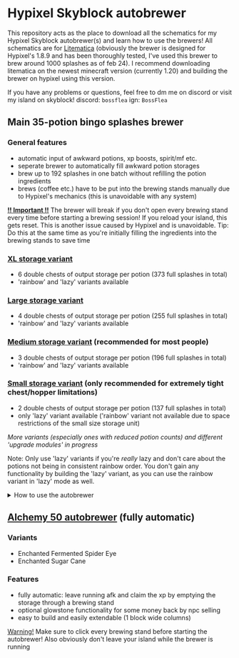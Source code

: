 # Hypixel Skyblock autobrewer
This repository acts as the place to download all the schematics for my Hypixel Skyblock autobrewer(s) and learn how to use the brewers! All schematics are for [Litematica](https://www.curseforge.com/minecraft/mc-mods/litematica) (obviously the brewer is designed for Hypixel's 1.8.9 and has been thoroughly tested, I've used this brewer to brew around 1000 splashes as of feb 24). I recommend downloading litematica on the newest minecraft version (currently 1.20) and building the brewer on hypixel using this version.

If you have any problems or questions, feel free to dm me on discord or visit my island on skyblock! discord: `bossflea` ign: `BossFlea`

## Main 35-potion bingo splashes brewer
### General features
- automatic input of awkward potions, xp boosts, spirit/mf etc.
- seperate brewer to automatically fill awkward potion storages
- brew up to 192 splashes in one batch without refilling the potion ingredients
- brews (coffee etc.) have to be put into the brewing stands manually due to Hypixel's mechanics (this is unavoidable with any system)

<ins>**!! Important !!**</ins> The brewer will break if you don't open every brewing stand every time before starting a brewing session! If you reload your island, this gets reset. This is another issue caused by Hypixel and is unavoidable.
Tip: Do this at the same time as you're initially filling the ingredients into the brewing stands to save time


### [XL storage variant](MainBrewer/XLstorage)
- 6 double chests of output storage per potion (373 full splashes in total)
- 'rainbow' and 'lazy' variants available
### [Large storage variant](MainBrewer/LargeStorage)
- 4 double chests of output storage per potion (255 full splashes in total)
- 'rainbow' and 'lazy' variants available
### [Medium storage variant](MainBrewer/MediumStorage) (recommended for most people)
- 3 double chests of output storage per potion (196 full splashes in total)
- 'rainbow' and 'lazy' variants available
### [Small storage variant](MainBrewer/SmallStorage) (only recommended for extremely tight chest/hopper limitations)
- 2 double chests of output storage per potion (137 full splashes in total)
- only 'lazy' variant available ('rainbow' variant not available due to space restrictions of the small size storage unit)



*More variants (especially ones with reduced potion counts) and different 'upgrade modules' in progress*

Note: Only use 'lazy' variants if you're *really* lazy and don't care about the potions not being in consistent rainbow order. You don't gain any functionality by building the 'lazy' variant, as you can use the rainbow variant in 'lazy' mode as well.

<details>
  <summary>How to use the autobrewer</summary>
  
  - First make sure you have enough xp boosts, awkward potions (let the seperate brewer run for a while, also remember to manually transfer the night vision to the main brewer's invisibility input chests), spirit/mf, wisp potions etc. in the input storage, as well as enough brews in the seperate brew dispenser.
  - Then fill your chosen amount of ingredients into the brewing stands, following the carpet color coding. Make sure to also click the brewing stands that don't need any ingredients or ones that you have already filled previously!
  - Now to start brewing, you first need to make sure the `Enable Input` lever is on. If the `Move Potions` lever is in the correct state, the brewer should start filling the brewing stands in the top row. While this is happening, manually fill the brewing stands which require brews (Do this starting from the side with the levers to avoid problems).
  - Once all brewing stands are filled, click the `Move Potions` lever. The potions will start moving down to the next layer. These ~20s are a good time to refill the agility potion's top row brewing stand with an enchanted cake from the chest above and fill your inventory with a new set of brews for the next cycle (1 brew won't fit in your inventory, use stash or ec).
  - When all the potions have finished moving down a layer, click the `Move Potions` lever again. Now repeat the two steps above until your ingredients run out.
  - To stop the awkward potions etc. from automatically being filled into the brewing stands when you want to stop brewing, set the `Enable Input` lever to off. You might also need to use this lever if the awkward potion input redstone gets stuck in the locked state while brewing.
  - Refer to [this graphic](https://i.imgur.com/bxj9W0X.png) to learn about how to retrieve splashes and in what order to splash them
</details>

## [Alchemy 50 autobrewer](Alchemy50) (fully automatic)
### Variants
- Enchanted Fermented Spider Eye
- Enchanted Sugar Cane
### Features
- fully automatic: leave running afk and claim the xp by emptying the storage through a brewing stand
- optional glowstone functionality for some money back by npc selling
- easy to build and easily extendable (1 block wide columns)

<ins>Warning!</ins> Make sure to click every brewing stand before starting the autobrewer! Also obviously don't leave your island while the brewer is running
